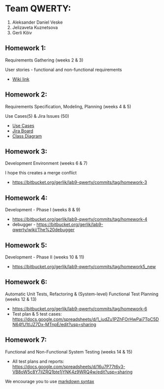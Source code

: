 # Team QWERTY:
1. Aleksander Daniel Veske
2. Jelizaveta Kuznetsova
3. Gerli Kõiv

## Homework 1:
Requirements Gathering (weeks 2 & 3) 

User stories - functional and non-functional requirements

* [Wiki link](https://bitbucket.org/gerlik/lab9-qwerty/wiki/Requirements)

## Homework 2:
Requirements Specification, Modeling, Planning (weeks 4 & 5) 

Use Cases(5) & Jira Issues (50)

* [Use Cases](https://bitbucket.org/gerlik/lab9-qwerty/wiki/Home)
* [Jira Board](https://lab9.atlassian.net/jira/software/projects/SE/boards/1)
* [Class Diagram](https://bitbucket.org/gerlik/lab9-qwerty/src/master/salessystem.png)

## Homework 3:
Development Environment (weeks 6 & 7) 

I hope this creates a merge 
conflict
* https://bitbucket.org/gerlik/lab9-qwerty/commits/tag/homework-3

## Homework 4:
Development - Phase I (weeks 8 & 9) 

* https://bitbucket.org/gerlik/lab9-qwerty/commits/tag/homework-4
* debugger - https://bitbucket.org/gerlik/lab9-qwerty/wiki/The%20debugger

## Homework 5:
Development - Phase II (weeks 10 & 11) 

* https://bitbucket.org/gerlik/lab9-qwerty/commits/tag/homework5_new

## Homework 6:
Automatic Unit Tests, Refactoring & (System-level) Functional Test Planning (weeks 12 & 13) 

* https://bitbucket.org/gerlik/lab9-qwerty/commits/tag/homework-6
* Test plan & 5 test cases: https://docs.google.com/spreadsheets/d/1_iudZu1PZhFOrHwPai7TpC5DN64fU1tIJZ7Dx-MTnpE/edit?usp=sharing

## Homework 7:
Functional and Non-Functional System Testing (weeks 14 & 15) 

* All test plans and reports: https://docs.google.com/spreadsheets/d/16u7P77t6y3-VB8oW5c8Y7iIZRQ1bte1jYNK4z9WRQ4w/edit?usp=sharing

We encourage you to use [markdown syntax](https://confluence.atlassian.com/bitbucketserver/markdown-syntax-guide-776639995.html)